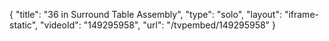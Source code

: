 {
    "title": "36 in Surround Table Assembly",
    "type": "solo",
    "layout": "iframe-static",
    "videoId": "149295958",
    "url": "\/tvpembed\/149295958"
}